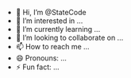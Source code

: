 - 👋 Hi, I’m @StateCode
- 👀 I’m interested in ...
- 🌱 I’m currently learning ...
- 💞️ I’m looking to collaborate on ...
- 📫 How to reach me ...
- 😄 Pronouns: ...
- ⚡ Fun fact: ...

<!---
StateCode/StateCode is a ✨ special ✨ repository because its `README.md` (this file) appears on your GitHub profile.
You can click the Preview link to take a look at your changes.
--->
